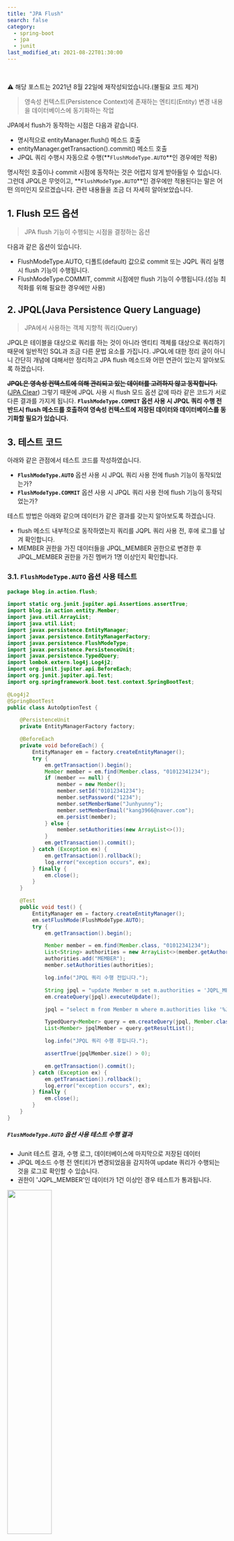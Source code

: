 ```yaml
---
title: "JPA Flush"
search: false
category:
  - spring-boot
  - jpa
  - junit
last_modified_at: 2021-08-22T01:30:00
---
```


<br>

⚠️ 해당 포스트는 2021년 8월 22일에 재작성되었습니다.(불필요 코드 제거)

> 영속성 컨텍스트(Persistence Context)에 존재하는 엔티티(Entity) 변경 내용을 데이터베이스에 동기화하는 작업

JPA에서 flush가 동작하는 시점은 다음과 같습니다.
- 명시적으로 entityManager.flush() 메소드 호출
- entityManager.getTransaction().commit() 메소드 호출
- JPQL 쿼리 수행시 자동으로 수행(**`FlushModeType.AUTO`**인 경우에만 적용)

명시적인 호출이나 commit 시점에 동작하는 것은 어렵지 않게 받아들일 수 있습니다. 
그런데 JPQL은 무엇이고, **`FlushModeType.AUTO`**인 경우에만 적용된다는 말은 어떤 의미인지 모르겠습니다. 
관련 내용들을 조금 더 자세히 알아보았습니다.

## 1. Flush 모드 옵션

> JPA flush 기능이 수행되는 시점을 결정하는 옵션

다음과 같은 옵션이 있습니다.
- FlushModeType.AUTO, 디폴트(default) 값으로 commit 또는 JQPL 쿼리 실행시 flush 기능이 수행됩니다.
- FlushModeType.COMMIT, commit 시점에만 flush 기능이 수행됩니다.(성능 최적화를 위해 필요한 경우에만 사용)

## 2. JPQL(Java Persistence Query Language)

> JPA에서 사용하는 객체 지향적 쿼리(Query)

JPQL은 테이블을 대상으로 쿼리를 하는 것이 아니라 엔티티 객체를 대상으로 쿼리하기 때문에 일반적인 SQL과 조금 다른 문법 요소를 가집니다. 
JPQL에 대한 정리 글이 아니니 간단히 개념에 대해서만 정리하고 JPA flush 메소드와 어떤 연관이 있는지 알아보도록 하겠습니다. 

~~**JPQL은 영속성 컨텍스트에 의해 관리되고 있는 데이터를 고려하지 않고 동작합니다.**~~([JPA Clear][jpa-clear-blogLink]) 
그렇기 때문에 JPQL 사용 시 flush 모드 옵션 값에 따라 같은 코드가 서로 다른 결과를 가지게 됩니다. 
**`FlushModeType.COMMIT` 옵션 사용 시 JPQL 쿼리 수행 전 반드시 flush 메소드를 호출하여 영속성 컨텍스트에 저장된 데이터와 데이터베이스를 동기화할 필요가 있습니다.**

## 3. 테스트 코드
아래와 같은 관점에서 테스트 코드를 작성하였습니다. 
- **`FlushModeType.AUTO`** 옵션 사용 시 JPQL 쿼리 사용 전에 flush 기능이 동작되었는가?
- **`FlushModeType.COMMIT`** 옵션 사용 시 JPQL 쿼리 사용 전에 flush 기능이 동작되었는가? 

테스트 방법은 아래와 같으며 데이터가 같은 결과를 갖는지 알아보도록 하겠습니다.
- flush 메소드 내부적으로 동작하였는지 쿼리를 JQPL 쿼리 사용 전, 후에 로그를 남겨 확인합니다.
- MEMBER 권한을 가진 데이터들을 JPQL_MEMBER 권한으로 변경한 후 JPQL_MEMBER 권한을 가진 멤버가 1명 이상인지 확인합니다.

### 3.1. **`FlushModeType.AUTO`** 옵션 사용 테스트

```java
package blog.in.action.flush;

import static org.junit.jupiter.api.Assertions.assertTrue;
import blog.in.action.entity.Member;
import java.util.ArrayList;
import java.util.List;
import javax.persistence.EntityManager;
import javax.persistence.EntityManagerFactory;
import javax.persistence.FlushModeType;
import javax.persistence.PersistenceUnit;
import javax.persistence.TypedQuery;
import lombok.extern.log4j.Log4j2;
import org.junit.jupiter.api.BeforeEach;
import org.junit.jupiter.api.Test;
import org.springframework.boot.test.context.SpringBootTest;

@Log4j2
@SpringBootTest
public class AutoOptionTest {

    @PersistenceUnit
    private EntityManagerFactory factory;

    @BeforeEach
    private void beforeEach() {
        EntityManager em = factory.createEntityManager();
        try {
            em.getTransaction().begin();
            Member member = em.find(Member.class, "01012341234");
            if (member == null) {
                member = new Member();
                member.setId("01012341234");
                member.setPassword("1234");
                member.setMemberName("Junhyunny");
                member.setMemberEmail("kang3966@naver.com");
                em.persist(member);
            } else {
                member.setAuthorities(new ArrayList<>());
            }
            em.getTransaction().commit();
        } catch (Exception ex) {
            em.getTransaction().rollback();
            log.error("exception occurs", ex);
        } finally {
            em.close();
        }
    }

    @Test
    public void test() {
        EntityManager em = factory.createEntityManager();
        em.setFlushMode(FlushModeType.AUTO);
        try {
            em.getTransaction().begin();

            Member member = em.find(Member.class, "01012341234");
            List<String> authorities = new ArrayList<>(member.getAuthorities());
            authorities.add("MEMBER");
            member.setAuthorities(authorities);

            log.info("JPQL 쿼리 수행 전입니다.");

            String jpql = "update Member m set m.authorities = 'JQPL_MEMBER' where m.authorities like '%MEMBER%'";
            em.createQuery(jpql).executeUpdate();

            jpql = "select m from Member m where m.authorities like '%JQPL_MEMBER%'";

            TypedQuery<Member> query = em.createQuery(jpql, Member.class);
            List<Member> jpqlMember = query.getResultList();

            log.info("JPQL 쿼리 수행 후입니다.");

            assertTrue(jpqlMember.size() > 0);

            em.getTransaction().commit();
        } catch (Exception ex) {
            em.getTransaction().rollback();
            log.error("exception occurs", ex);
        } finally {
            em.close();
        }
    }
}
```

##### **`FlushModeType.AUTO`** 옵션 사용 테스트 수행 결과
- Junit 테스트 결과, 수행 로그, 데이터베이스에 마지막으로 저장된 데이터
- JPQL 메소드 수행 전 엔티티가 변경되었음을 감지하여 update 쿼리가 수행되는 것을 로그로 확인할 수 있습니다.
- 권한이 'JQPL_MEMBER'인 데이터가 1건 이상인 경우 테스트가 통과됩니다.

<p align="left"><img src="/images/jpa-flush-1.JPG" width="45%"></p>

<p align="left"><img src="/images/jpa-flush-2.JPG"></p>

```
Hibernate: select member0_.id as id1_0_0_, member0_.authorities as authorit2_0_0_, member0_.member_email as member_e3_0_0_, member0_.member_name as member_n4_0_0_, member0_.password as password5_0_0_ from tb_member member0_ where member0_.id=?
Hibernate: insert into tb_member (authorities, member_email, member_name, password, id) values (?, ?, ?, ?, ?)
Hibernate: select member0_.id as id1_0_0_, member0_.authorities as authorit2_0_0_, member0_.member_email as member_e3_0_0_, member0_.member_name as member_n4_0_0_, member0_.password as password5_0_0_ from tb_member member0_ where member0_.id=?
2021-08-22 01:53:27.085  INFO 18304 --- [           main] blog.in.action.flush.AutoOptionTest      : JPQL 쿼리 수행 전입니다.
Hibernate: update tb_member set authorities=?, member_email=?, member_name=?, password=? where id=?
Hibernate: update tb_member set authorities='JQPL_MEMBER' where authorities like '%MEMBER%'
Hibernate: select member0_.id as id1_0_, member0_.authorities as authorit2_0_, member0_.member_email as member_e3_0_, member0_.member_name as member_n4_0_, member0_.password as password5_0_ from tb_member member0_ where member0_.authorities like '%JQPL_MEMBER%'
2021-08-22 01:53:27.181  INFO 18304 --- [           main] blog.in.action.flush.AutoOptionTest      : JPQL 쿼리 수행 후입니다.
```

### 3.2. **`FlushModeType.COMMIT`** 옵션 사용 테스트

```java
package blog.in.action.flush;

import static org.junit.jupiter.api.Assertions.assertFalse;
import blog.in.action.entity.Member;
import java.util.ArrayList;
import java.util.List;
import javax.persistence.EntityManager;
import javax.persistence.EntityManagerFactory;
import javax.persistence.FlushModeType;
import javax.persistence.PersistenceUnit;
import javax.persistence.TypedQuery;
import lombok.extern.log4j.Log4j2;
import org.junit.jupiter.api.BeforeEach;
import org.junit.jupiter.api.Test;
import org.springframework.boot.test.context.SpringBootTest;

@Log4j2
@SpringBootTest
public class CommitOptionTest {

    @PersistenceUnit
    private EntityManagerFactory factory;

    @BeforeEach
    private void beforeEach() {
        EntityManager em = factory.createEntityManager();
        try {
            em.getTransaction().begin();
            Member member = em.find(Member.class, "01012341234");
            if (member == null) {
                member = new Member();
                member.setId("01012341234");
                member.setPassword("1234");
                member.setMemberName("Junhyunny");
                member.setMemberEmail("kang3966@naver.com");
                em.persist(member);
            } else {
                member.setAuthorities(new ArrayList<>());
            }
            em.getTransaction().commit();
        } catch (Exception ex) {
            em.getTransaction().rollback();
            log.error("exception occurs", ex);
        } finally {
            em.close();
        }
    }

    @Test
    public void test() {
        EntityManager em = factory.createEntityManager();
        em.setFlushMode(FlushModeType.COMMIT);
        try {
            em.getTransaction().begin();

            Member member = em.find(Member.class, "01012341234");
            List<String> authorities = new ArrayList<>(member.getAuthorities());
            authorities.add("MEMBER");
            member.setAuthorities(authorities);

            log.info("JPQL 쿼리 수행 전입니다.");

            String jpql = "update Member m set m.authorities = 'JQPL_MEMBER' where m.authorities like '%MEMBER%'";
            em.createQuery(jpql).executeUpdate();

            jpql = "select m from Member m where m.authorities like '%JQPL_MEMBER%'";
            TypedQuery<Member> query = em.createQuery(jpql, Member.class);
            List<Member> jpqlMember = query.getResultList();

            log.info("JPQL 쿼리 수행 후입니다.");

            assertFalse(jpqlMember.size() > 0);

            em.getTransaction().commit();
        } catch (Exception ex) {
            em.getTransaction().rollback();
            log.error("exception occurs", ex);
        } finally {
            em.close();
        }
    }
}
```

##### **`FlushModeType.COMMIT`** 옵션 사용 테스트 수행 결과
- Junit 테스트 결과, 수행 로그, 데이터베이스에 마지막으로 저장된 데이터
- **`FlushModeType.AUTO`** 테스트와는 다르게 JPQL 쿼리 수행 전에 update 쿼리가 수행되지 않음을 알 수 있습니다.
- 트랜잭션 commit 시점에 엔티티 변경사항에 대한 업데이트가 수행됩니다.
- 권한이 'JQPL_MEMBER'인 데이터가 0건인 경우 테스트가 통과됩니다.
- 데이터베이스에 저장된 데이터가 **`FlushModeType.AUTO`** 테스트 때와 다름을 알 수 있습니다.

<p align="left"><img src="/images/jpa-flush-3.JPG" width="45%"></p>

<p align="left"><img src="/images/jpa-flush-4.JPG"></p>

```
Hibernate: select member0_.id as id1_0_0_, member0_.authorities as authorit2_0_0_, member0_.member_email as member_e3_0_0_, member0_.member_name as member_n4_0_0_, member0_.password as password5_0_0_ from tb_member member0_ where member0_.id=?
Hibernate: update tb_member set authorities=?, member_email=?, member_name=?, password=? where id=?
Hibernate: select member0_.id as id1_0_0_, member0_.authorities as authorit2_0_0_, member0_.member_email as member_e3_0_0_, member0_.member_name as member_n4_0_0_, member0_.password as password5_0_0_ from tb_member member0_ where member0_.id=?
2021-08-22 01:56:42.849  INFO 18376 --- [           main] blog.in.action.flush.CommitOptionTest    : JPQL 쿼리 수행 전입니다.
Hibernate: update tb_member set authorities='JQPL_MEMBER' where authorities like '%MEMBER%'
Hibernate: select member0_.id as id1_0_, member0_.authorities as authorit2_0_, member0_.member_email as member_e3_0_, member0_.member_name as member_n4_0_, member0_.password as password5_0_ from tb_member member0_ where member0_.authorities like '%JQPL_MEMBER%'
2021-08-22 01:56:42.932  INFO 18376 --- [           main] blog.in.action.flush.CommitOptionTest    : JPQL 쿼리 수행 후입니다.
Hibernate: update tb_member set authorities=?, member_email=?, member_name=?, password=? where id=?
```

## 4. FlushModeType 값에 따른 flush 여부 판단
FlushModeType 옵션 값에 따라 어디에서 flush 여부를 판정하는지 궁금하여 디버깅해보았습니다. 
콜 스택(call stack)을 확인하니 호출 위치는 아래와 같았습니다. 

1. org.hibernate.internal.SessionImpl 클래스 - autoFlushIfRequired 메소드
1. org.hibernate.event.internal.DefaultAutoFlushEventListener.onAutoFlush 메소드
1. org.hibernate.event.internal.DefaultAutoFlushEventListener.flushMightBeNeeded 메소드
    - 해당 위치에서 FlushMode.Auto 값 이상인 경우에 flsuh 여부가 필요할 것으로 판정합니다.
    - FlushMode.Auto 보다 큰 값을 가지는 경우는 FlushMode.ALWAYS 밖에 없습니다.

##### Debuging Call Stack

<p align="left"><img src="/images/jpa-flush-5.JPG" width="45%"></p>

##### AutoFlush 수행 코드, DefaultAutoFlushEventListener 클래스
```java
    public void onAutoFlush(AutoFlushEvent event) throws HibernateException {
        final EventSource source = event.getSession();
        final SessionEventListenerManager eventListenerManager = source.getEventListenerManager();
        try {
            eventListenerManager.partialFlushStart();

            if ( flushMightBeNeeded( source ) ) {
                // Need to get the number of collection removals before flushing to executions
                // (because flushing to executions can add collection removal actions to the action queue).
                final ActionQueue actionQueue = source.getActionQueue();
                final int oldSize = actionQueue.numberOfCollectionRemovals();
                flushEverythingToExecutions( event );
                if ( flushIsReallyNeeded( event, source ) ) {
                    LOG.trace( "Need to execute flush" );
                    event.setFlushRequired( true );

                    // note: performExecutions() clears all collectionXxxxtion
                    // collections (the collection actions) in the session
                    performExecutions( source );
                    postFlush( source );

                    postPostFlush( source );

                    final StatisticsImplementor statistics = source.getFactory().getStatistics();
                    if ( statistics.isStatisticsEnabled() ) {
                        statistics.flush();
                    }
                }
                else {
                    LOG.trace( "Don't need to execute flush" );
                    event.setFlushRequired( false );
                    actionQueue.clearFromFlushNeededCheck( oldSize );
                }
            }
        }
        finally {
            eventListenerManager.partialFlushEnd(
                    event.getNumberOfEntitiesProcessed(),
                    event.getNumberOfEntitiesProcessed()
            );
        }
    }

    // ...

    private boolean flushMightBeNeeded(final EventSource source) {
        final PersistenceContext persistenceContext = source.getPersistenceContextInternal();
        return !source.getHibernateFlushMode().lessThan( FlushMode.AUTO )
                && source.getDontFlushFromFind() == 0
                && ( persistenceContext.getNumberOfManagedEntities() > 0 ||
                        persistenceContext.getCollectionEntriesSize() > 0 );
    }
```

## OPINION
개발자가 기술에 대해 이해도가 낮은 경우 의도치 않은 버그를 유발할 수 있습니다. 
만약, `'JPQL은 EntityManager가 flush하지 않은 데이터를 확인할 수 없다.'`는 사실을 모르고 개발된 어플리케이션은 찾기 어려운 버그를 내포할 가능성이 높습니다. 
**`'의도치 않는 문제를 피해가고자 사용하는 기술에 대해 꼼꼼히 공부하자.'`**라는 취지에서 JPA flush는 별도의 주제로 정리해보았습니다. 
**`FlushModeType.COMMIT`** 옵션을 사용한 테스트에서 JPQL 사용 전 em.flush() 메소드를 호출하면 어떤 결과를 얻을 수 있는지 테스트해보시기 바랍니다.

#### TEST CODE REPOSITORY
- <https://github.com/Junhyunny/blog-in-action/tree/master/2021-02-07-jpa-flush>

#### REFERENCE
- <https://data-make.tistory.com/609>

[jpa-clear-blogLink]: https://junhyunny.github.io/spring-boot/jpa/junit/jpa-clear/